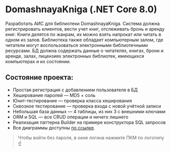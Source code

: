 # DomashnayaKniga (.NET Core 8.0)
Разработать АИС для библиотеки DomashnayaKniga. Система должна регистрировать клиентов, вести учет книг, отслеживать бронь и аренду книг. Книги делятся по жанрам, их можно взять напрокат или читать в одном из залов. Библиотека также обладает компьютерным залом, где читатели могут воспользоваться электронными библиотечными ресурсами.
БД должна содержать данные о читателях, книгах, брони и аренде, залах, лицензиях электронных библиотек, имеющихся компьютерах и их состоянии.

## Состояние проекта:
- Простая регистрация с добавлением пользователя в БД
- Хеширование паролей — MD5 + соль
- Юнит-тестирование — проверка класса хеширования
- Сквозное тестирование — проверка входа с новой учётной записи
- Небольшая база данных — 4 таблицы, из них 3 с внешними ключами
- ORM и SQL — все CRUD операции и ничего лишнего
- Реализация паттерна Builder на примере конструктора SQL запросов
- Все диаграммы доступны [по ссылке](https://drive.google.com/drive/folders/1N3xRQDsH0I0nbuqlUE1zYNioWtiU8vfC?usp=sharing).

> Чтобы войти без пароля, в окне логина нажмите ПКМ по логотипу :point_up: